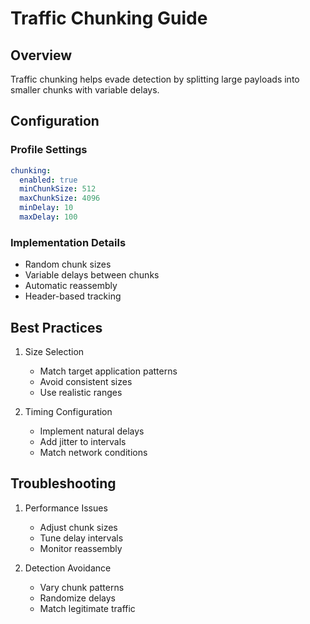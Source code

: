 # Traffic Chunking Guide

## Overview
Traffic chunking helps evade detection by splitting large payloads into smaller chunks with variable delays.

## Configuration
### Profile Settings
```yaml
chunking:
  enabled: true
  minChunkSize: 512
  maxChunkSize: 4096
  minDelay: 10
  maxDelay: 100
```

### Implementation Details
- Random chunk sizes
- Variable delays between chunks
- Automatic reassembly
- Header-based tracking

## Best Practices
1. Size Selection
   - Match target application patterns
   - Avoid consistent sizes
   - Use realistic ranges

2. Timing Configuration
   - Implement natural delays
   - Add jitter to intervals
   - Match network conditions

## Troubleshooting
1. Performance Issues
   - Adjust chunk sizes
   - Tune delay intervals
   - Monitor reassembly

2. Detection Avoidance
   - Vary chunk patterns
   - Randomize delays
   - Match legitimate traffic

